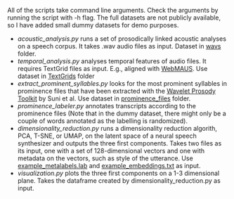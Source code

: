 All of the scripts take command line arguments. Check the arguments by running the script with -h flag. The full datasets are not publicly available, so I have added small dummy datasets for demo purposes.

- *acoustic_analysis.py* runs a set of prosodically linked acoustic analyses on a speech corpus. It takes .wav audio files as input. Dataset in [wavs](datasets/wavs) folder.
- *temporal_analysis.py* analyses temporal features of audio files. It requires TextGrid files as input. E.g., aligned with [WebMAUS](https://clarin.phonetik.uni-muenchen.de/BASWebServices/interface/WebMAUSBasic). Use dataset in [TextGrids](datasets/TextGrids) folder
- *extract_prominent_syllables.py* looks for the most prominent syllables in prominence files that have been extracted with the [Wavelet Prosody Toolkit](https://github.com/asuni/wavelet_prosody_toolkit) by Suni et al. Use dataset in [prominence_files](datasets/prominence_files) folder.
- *prominence_labeler.py* annotates transcripts according to the prominence files (Note that in the dummy dataset, there might only be a couple of words annotated as the labelling is randomized).
- *dimensionality_reduction.py* runs a dimensionality reduction algorith, PCA, T-SNE, or UMAP, on the latent space of a neural speech synthesizer and outputs the three first components. Takes two files as its input, one with a set of 128-dimensional vectors and one with metadata on the vectors, such as style of the utterance. Use [example_metalabels.lab](datasets/example_metalabels.lab) and [example_embeddings.txt](datasets/example_embeddings.txt) as input.
- *visualization.py* plots the three first components on a 1-3 dimensional plane. Takes the dataframe created by dimensionality_reduction.py as input.
